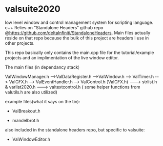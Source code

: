 # valsuite2020
low level window and control management system for scripting language. c++
Relies on "Standalone Headers" github repo @https://github.com/deltaInfiniti/StandaloneHeaders.
Main files actually reside on that repo because the bulk of this project are headers I use in other projects.

This repo basically only contains the main.cpp file for the tutorial/example projects and an implimentation of the live window editor.

The main files (in dependancy stack)

ValWindowManager.h
-->ValDataRegister.h
	-->ValWindow.h
		--> ValTimer.h
		--> ValGFX.h
		--> ValEventHandler.h
		--> ValControl.h (ValGFX.h)
			---> strlist.h & varlist2020.h
			---> valtextcontrol.h
( some helper functions from valutils.h are also utilized) 

example files(what it says on the tin):
- ValBreakout.h 

- mandelbrot.h

also included in the standalone headers repo, but specific to valsuite:
- ValWindowEditor.h





